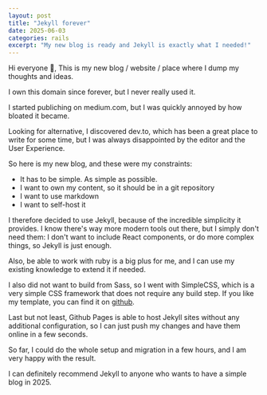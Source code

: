 ```yaml
---
layout: post
title: "Jekyll forever"
date: 2025-06-03
categories: rails
excerpt: "My new blog is ready and Jekyll is exactly what I needed!"
---
```


Hi everyone 👋,
This is my new blog / website / place where I dump my thoughts and ideas.

I own this domain since forever, but I never really used it. 

I started publiching on medium.com, but I was quickly annoyed by how bloated it became.

Looking for alternative, I discovered dev.to, which has been a great place to write for some time, but I was 
always disappointed by the editor and the User Experience.

So here is my new blog, and these were my constraints:
* It has to be simple. As simple as possible. 
* I want to own my content, so it should be in a git repository
* I want to use markdown
* I want to self-host it

I therefore decided to use Jekyll, because of the incredible simplicity it provides. 
I know there's way more modern tools out there, but I simply don't need them: I don't want to include React components, 
or do more complex things, so Jekyll is just enough.

Also, be able to work with ruby is a big plus for me, and I can use my existing knowledge to extend it if needed.

I also did not want to build from Sass, so I went with SimpleCSS, which is a very simple CSS framework that does not require any build step.
If you like my template, you can find it on [github](https://github.com/coorasse/jekyll-simplecss).

Last but not least, Github Pages is able to host Jekyll sites without any additional configuration, 
so I can just push my changes and have them online in a few seconds.

So far, I could do the whole setup and migration in a few hours, and I am very happy with the result.

I can definitely recommend Jekyll to anyone who wants to have a simple blog in 2025.

